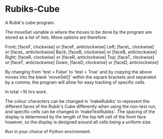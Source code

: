 # Rubiks-Cube
A Rubik's cube program.

The moveSet variable is where the moves to be done by the program are stored as a list of lists. Move options are therefore:

Front;  [faceF, clockwise] or [faceF, anticlockwise]
Left;   [faceL, clockwise] or [faceL, anticlockwise]
Back;   [faceB, clockwise] or [faceB, anticlockwise]
Right;  [faceR, clockwise] or [faceR, anticlockwise]
Top;    [faceT, clockwise] or [faceT, anticlockwise]
Down;   [faceD, clockwise] or [faceD, anticlockwise]

By changing from 'test = False' to 'test = True' and by copying the above moves into the blank 'moveSet[]' within the square brackets and separated by a comma, the program will allow for easy tracking of specific cells.

In total ~10 hrs work.

The colour characters can be changed in 'makeRubiks' to represent the different faces of the Rubik's Cube differently when using the non-test run, and specific cells can be changed in 'makeTestRubiks'. The spacing of the display is determined by the length of the top left cell of the front face however, so the display is designed around all cells being a uniform size.

Run in your choice of Python environment.
